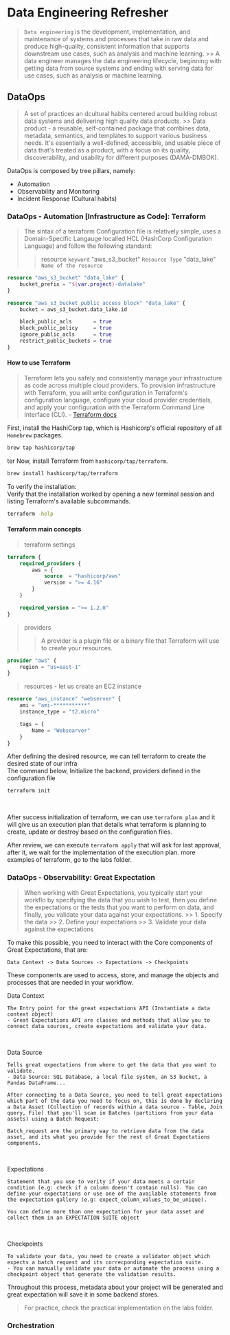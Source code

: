 # Data Engineering Refresher

> ``Data engineering`` is the development, implementation, and maintenance of systems and processes that take in raw data and produce high-quality, consistent information that supports downstream use cases, such as analysis and machine learning.
    >> A data engineer manages the data engineering lifecycle, beginning with getting data from source systems and ending with serving data for use cases, such as analysis or machine learning.



## DataOps
> A set of practices an dcultural habits centered aroud building robust data systems and delivering high quality data products.
    >> Data product - a reusable, self-contained package that combines data, metadata, semantics, and templates to support various business needs. It's essentially a well-defined, accessible, and usable piece of data that's treated as a product, with a focus on its quality, discoverability, and usability for different purposes (DAMA-DMBOK).

DataOps is composed by tree pillars, namely:

* Automation
* Observability and Monitoring
* Incident Response (Cultural habits)


### DataOps - Automation [Infrastructure as Code]: Terraform

> The sintax of a terraform Configuration file is relatively simple, uses a Domain-Specific Langauge localled HCL (HashCorp Configuration Language) and follow the following standard:
>> resource ``keyword`` "aws_s3_bucket" ``Resource Type`` "data_lake" ``Name of the resource``


```terraform
resource "aws_s3_bucket" "data_lake" {
    bucket_prefix = "${var.project}-datalake"
}

resource "aws_s3_bucket_public_access_block" "data_lake" {
    bucket = aws_s3_bucket.data_lake.id

    block_public_acls       = true
    block_public_policy     = true
    ignore_public_acls      = true
    restrict_public_buckets = true
}

```

#### How to use Terraform

> Terraform lets you safely and consistently manage your infrastructure as code across multiple cloud providers. To provision infrastructure with Terraform, you will write configuration in Terraform's configuration language, configure your cloud provider credentials, and apply your configuration with the Terraform Command Line Interface (CLI). - [Terraform docs](https://developer.hashicorp.com/terraform/tutorials/aws-get-started/install-cli)

First, install the HashiCorp tap, which is Hashicorp's official repository of all ``Homebrew`` packages.

```bash
brew tap hashicorp/tap
```
ter
Now, install Terraform from ``hashicorp/tap/terraform``.
```bash
brew install hashicorp/tap/terraform
```

To verify the installation:<br>
Verify that the installation worked by opening a new terminal session and listing Terraform's available subcommands.

```bash
terraform -help
```

#### Terraform main concepts

>terraform settings
```terraform
terraform {
    required_providers {
        aws = {
            source  = "hashicorp/aws"
            version = ">= 4.16"
        }
    }

    required_version = ">= 1.2.0"
}
```
> providers
>> A provider is a plugin file or a binary file that Terraform will use to create your resources.
```terraform
provider "aws" {
    region = "us=east-1"
}
```

> resources - let us create an EC2 instance

```terraform
resource "aws_instance" "webserver" {
    ami = "ami-***********"
    instance_type = "t2.micro"

    tags = {
        Name = "Websearver"
    }
}

```

After defining the desired resource, we can tell terraform to create the desired state of our infra <br>
The command below, Initialize the backend, providers defined in the configuration file
```bash
terraform init
```
<br>

After success initialization of terraform, we can use ``terraform plan`` and it will give us an execution plan that details what terraform is planning to create, update or destroy based on the configuration files.
<br>

After review, we can execute ``terraform apply`` that will ask for last approval, after it, we wait for the implementation of the execution plan. more examples of terraform, go to the labs folder.

### DataOps - Observability: Great Expectation

> When working with Great Expectations, you typically start your workflo by specifying the data that you wish to test, then you define the expectations or the tests that you want to perform on data, and finally, you validate your data against your expectations.
    >> 1. Specify the data
    >> 2. Define your expectations
    >> 3. Validate your data against the expectations

To make this possible, you need to interact with the Core components of Great Expectations, that are:

    Data Context -> Data Sources -> Expectations -> Checkpoints

These components are used to access, store, and manage the objects and processes that are needed in your workflow. 
<br>

Data Context
<br>

    The Entry point for the great expectations API (Instantiate a data context object)
    - Great Expectations API are classes and methods that allow you to connect data sources, create expectations and validate your data.
<br>

Data Source
<br>

    Tells great expectations from where to get the data that you want to validate.
    - Data Source: SQL Database, a local file system, an S3 bucket, a Pandas DataFrame...

    After connecting to a Data Source, you need to tell great expectations which part of the data you need to focus on, this is done by declaring a Data Asset (Collection of records within a data source - Table, Join query, File) that you'll scan in Batches (partitions from your data assets) using a Batch Request:

    Batch_request are the primary way to retrieve data from the data asset, and its what you provide for the rest of Great Expectations components. 
<br>

Expectations
<br>

    Statement that you use to verity if your data meets a certain condition (e.g: check if a column doesn't contain nulls). You can define your expectations or use one of the available statements from the expectation gallery (e.g: expect_column_values_to_be_unique).

    You can define more than one expectation for your data asset and collect them in an EXPECTATION SUITE object

<br>

Checkpoints
<br>

    To validate your data, you need to create a validator object which expects a batch request and its correcponding expectation suite. 
    - You can manually validate your data or automate the process using a checkpoint object that generate the validation results.

Throughout this process, metadata about your project will be generated and great expectation will save it in some backend stores.
> For practice, check the practical implementation on the labs folder.

### Orchestration

